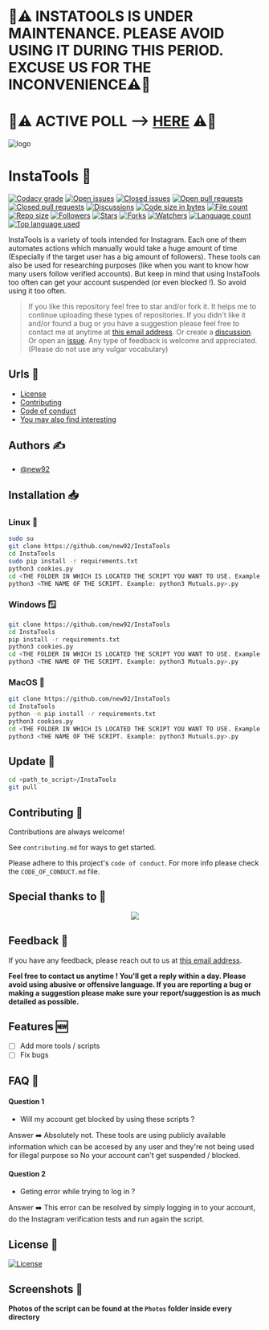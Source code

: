 # 🚨⚠️ INSTATOOLS IS UNDER MAINTENANCE. PLEASE AVOID USING IT DURING THIS PERIOD. EXCUSE US FOR THE INCONVENIENCE⚠️🚨

# 🚨⚠️ ACTIVE POLL --> <a href="https://github.com/new92/InstaTools/discussions/23">HERE</a> ⚠️🚨

![logo](https://github.com/new92/InstaTools/assets/94779840/bdfbb09f-37ec-4ef7-a2a7-2dce756bb7aa)


# InstaTools 🧰

[![Codacy grade](https://img.shields.io/codacy/grade/187dba28735848868b7f8615e0e45597?style=for-the-badge&logo=codacy)](https://img.shields.io/codacy/grade/187dba28735848868b7f8615e0e45597?style=for-the-badge&logo=codacy) [![Open issues](https://img.shields.io/github/issues/new92/InstaTools?style=for-the-badge&logo=github)](https://img.shields.io/github/issues/new92/InstaTools?style=for-the-badge&logo=github) [![Closed issues](https://img.shields.io/github/issues-closed/new92/InstaTools?style=for-the-badge&logo=github)](https://img.shields.io/github/issues-closed/new92/InstaTools?style=for-the-badge&logo=github) [![Open pull requests](https://img.shields.io/github/issues-pr/new92/InstaTools?style=for-the-badge&logo=github)](https://img.shields.io/github/issues-pr/new92/InstaTools?style=for-the-badge&logo=github) [![Closed pull requests](https://img.shields.io/github/issues-pr-closed/new92/InstaTools?style=for-the-badge&logo=github)](https://img.shields.io/github/issues-pr-closed/new92/InstaTools?style=for-the-badge&logo=github) [![Discussions](https://img.shields.io/github/discussions/new92/InstaTools?style=for-the-badge&logo=github)](https://img.shields.io/github/discussions/new92/InstaTools?style=for-the-badge&logo=github) [![Code size in bytes](https://img.shields.io/github/languages/code-size/new92/InstaTools?style=for-the-badge&logo=github)](https://img.shields.io/github/languages/code-size/new92/InstaTools?style=for-the-badge&logo=github) [![File count](https://img.shields.io/github/directory-file-count/new92/InstaTools?style=for-the-badge&logo=github)](https://img.shields.io/github/directory-file-count/new92/InstaTools?style=for-the-badge&logo=github) [![Repo size](https://img.shields.io/github/repo-size/new92/InstaTools?style=for-the-badge&logo=github)](https://img.shields.io/github/repo-size/new92/InstaTools?style=for-the-badge&logo=github) [![Followers](https://img.shields.io/github/followers/new92?style=for-the-badge&logo=github)](https://img.shields.io/github/followers/new92?style=for-the-badge&logo=github) [![Stars](https://img.shields.io/github/stars/new92/InstaTools?style=for-the-badge&logo=github)](https://img.shields.io/github/stars/new92/InstaTools?style=for-the-badge&logo=github) [![Forks](https://img.shields.io/github/forks/new92/InstaTools?style=for-the-badge&logo=github)](https://img.shields.io/github/forks/new92/InstaTools?style=for-the-badge&logo=github) [![Watchers](https://img.shields.io/github/watchers/new92/InstaTools?style=for-the-badge&logo=github)](https://img.shields.io/github/watchers/new92/InstaTools?style=for-the-badge&logo=github) [![Language count](https://img.shields.io/github/languages/count/new92/InstaTools?style=for-the-badge&logo=github)](https://img.shields.io/github/languages/count/new92/InstaTools?style=for-the-badge&logo=github) [![Top language used](https://img.shields.io/github/languages/top/new92/InstaTools?style=for-the-badge&logo=python&logoColor=white)](https://img.shields.io/github/languages/top/new92/InstaTools?style=for-the-badge&logo=python&logoColor=white)

InstaTools is a variety of tools intended for Instagram. Each one of them automates actions which manually would take a huge amount of time (Especially if the target user has a big amount of followers). These tools can also be used for researching purposes (like when you want to know how many users follow verified accounts). But keep in mind that using InstaTools too often can get your account suspended (or even blocked !). So avoid using it too often.

> If you like this repository feel free to star and/or fork it. It helps me to continue uploading these types of repositories.
If you didn't like it and/or found a bug or you have a suggestion please feel free to contact me at anytime at <a href='mailto:new92github@gmail.com'>this email address</a>. Or create a <a href="https://github.com/new92/InstaTools/discussions">discussion</a>. Or open an <a href="https://github.com/new92/InstaTools/issues">issue</a>.
Any type of feedback is welcome and appreciated. (Please do not use any vulgar vocabulary)

## Urls 🔗

- [License](https://github.com/new92/InstaTools/blob/main/LICENSE)
- [Contributing](https://github.com/new92/InstaTools/blob/main/CONTRIBUTING.md)
- [Code of conduct](https://github.com/new92/InstaTools/blob/main/CODE_OF_CONDUCT.md)
- [You may also find interesting](https://github.com/new92?tab=repositories)

## Authors ✍️

- [@new92](https://www.github.com/new92)

## Installation 📥

### Linux 🐧

```bash
sudo su
git clone https://github.com/new92/InstaTools
cd InstaTools
sudo pip install -r requirements.txt
python3 cookies.py
cd <THE FOLDER IN WHICH IS LOCATED THE SCRIPT YOU WANT TO USE. Example: cd Mutuals>
python3 <THE NAME OF THE SCRIPT. Example: python3 Mutuals.py>.py
```

### Windows 🪟

```bash
git clone https://github.com/new92/InstaTools
cd InstaTools
pip install -r requirements.txt
python3 cookies.py
cd <THE FOLDER IN WHICH IS LOCATED THE SCRIPT YOU WANT TO USE. Example: cd Mutuals>
python3 <THE NAME OF THE SCRIPT. Example: python3 Mutuals.py>.py
```

### MacOS 🍎

```bash
git clone https://github.com/new92/InstaTools
cd InstaTools
python -m pip install -r requirements.txt
python3 cookies.py
cd <THE FOLDER IN WHICH IS LOCATED THE SCRIPT YOU WANT TO USE. Example: cd Mutuals>
python3 <THE NAME OF THE SCRIPT. Example: python3 Mutuals.py>.py
```

## Update 🔄️

```bash
cd <path_to_script>/InstaTools
git pull
```

## Contributing 🤝

Contributions are always welcome!

See `contributing.md` for ways to get started.

Please adhere to this project's `code of conduct`. For more info please check the `CODE_OF_CONDUCT.md` file.

## Special thanks to 🫡

<p align="center">
<a href="https://github.com/new92/InstaTools/graphs/contributors">
  <img src="https://contrib.rocks/image?repo=new92/InstaTools">
</a>
</p>

## Feedback 💭

If you have any feedback, please reach out to us at <a href="mailto:new92github@gmail.com">this email address</a>.

**Feel free to contact us anytime ! You'll get a reply within a day. Please avoid using abusive or offensive language.
If you are reporting a bug or making a suggestion please make sure your report/suggestion is as much detailed as possible.**


## Features 🆕

- [ ] Add more tools / scripts
- [ ] Fix bugs

## FAQ 🤔

#### Question 1

- Will my account get blocked by using these scripts ?

Answer ➡️ Absolutely not. These tools are using publicly available information which can be accesed by any user and they're not being used for illegal purpose so No your account can't get suspended / blocked.

#### Question 2

- Geting error while trying to log in ?

Answer ➡️ This error can be resolved by simply logging in to your account, do the Instagram verification tests and run again the script.
    
## License 📜

[![License](https://img.shields.io/github/license/new92/IGFollowersIncreaser?style=for-the-badge)](https://github.com/new92/IGFollowersIncreaser/blob/main/LICENSE.md)

## Screenshots 📸

**Photos of the script can be found at the `Photos` folder inside every directory**

